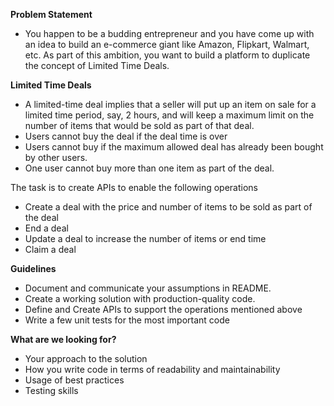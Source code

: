 **Problem Statement**
* You happen to be a budding entrepreneur and you have come up with an idea to build an e-commerce giant like Amazon, Flipkart, Walmart, etc. As part of this ambition, you want to build a platform to duplicate the concept of Limited Time Deals.

<b>Limited Time Deals</b>
* A limited-time deal implies that a seller will put up an item on sale for a limited time period, say, 2 hours, and will keep a maximum limit on the number of items that would be sold as part of that deal.
* Users cannot buy the deal if the deal time is over
* Users cannot buy if the maximum allowed deal has already been bought by other users.
* One user cannot buy more than one item as part of the deal.

The task is to create APIs to enable the following operations
* Create a deal with the price and number of items to be sold as part of the deal
* End a deal
* Update a deal to increase the number of items or end time
* Claim a deal

**Guidelines**

* Document and communicate your assumptions in README.
* Create a working solution with production-quality code.
* Define and Create APIs to support the operations mentioned above
* Write a few unit tests for the most important code

**What are we looking for?**
* Your approach to the solution
* How you write code in terms of readability and maintainability
* Usage of best practices
* Testing skills

